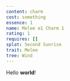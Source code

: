 ```yaml
---
content: charm
cost: something
essence: 1
name: Melee e1 Charm 1
rating: 1
requires: []
splat: Second Sunrise
trait: Melee
tree: Wind
---
```


Hello **world**!
